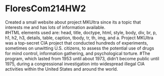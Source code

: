 # FloresCom214HW2
Created a small website about project MKUltra since its a topic that interests me and has lots of information available.\
#HTML elements used are: head, title, doctype, html, style, body, div, br, p, h1, h2, h3, details, table, caption, tbody, tr, th, img, and a.
Project MKUltra was a top-secret CIA project that conducted hundreds of experiments, sometimes on unwitting U.S. citizens, to assess the potential use of drugs for mind control, information gathering, and psychological torture.
#The program, which lasted from 1953 until about 1973, didn’t become public until 1975, during a congressional investigation into widespread illegal CIA activities within the United States and around the world.
